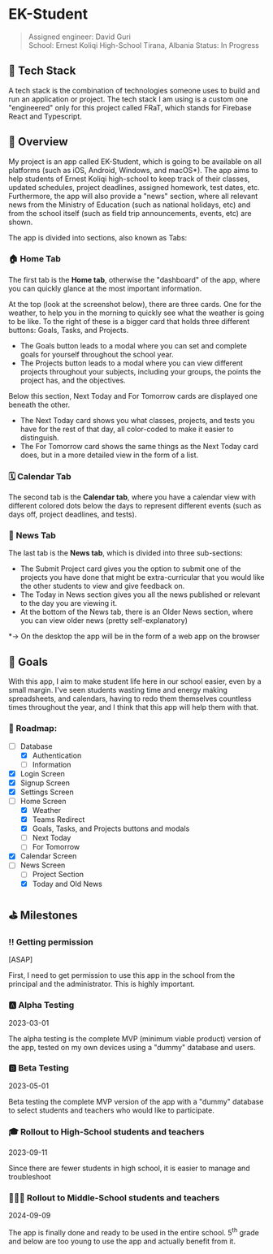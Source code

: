 # EK-Student

> Assigned engineer: David Guri  
> School: Ernest Koliqi High-School
> Tirana, Albania
> Status: In Progress

## 🥞 Tech Stack

A tech stack is the combination of technologies someone uses to build and run an application or project. The tech stack I am using is a custom one "engineered" only for this project called FRaT, which stands for Firebase React and Typescript.

## 👀 Overview

My project is an app called EK-Student, which is going to be available on all platforms (such as iOS, Android, Windows, and macOS\*). The app aims to help students of Ernest Koliqi high-school to keep track of their classes, updated schedules, project deadlines, assigned homework, test dates, etc. Furthermore, the app will also provide a "news" section, where all relevant news from the Ministry of Education (such as national holidays, etc) and from the school itself (such as field trip announcements, events, etc) are shown.

The app is divided into sections, also known as Tabs:

### 🏠 Home Tab

The first tab is the **Home tab**, otherwise the "dashboard" of the app, where you can quickly glance at the most important information.

At the top (look at the screenshot below), there are three cards. One for the weather, to help you in the morning to quickly see what the weather is going to be like. To the right of these is a bigger card that holds three different buttons: Goals, Tasks, and Projects.

-   The Goals button leads to a modal where you can set and complete goals for yourself throughout the school year.
-   The Projects button leads to a modal where you can view different projects throughout your subjects, including your groups, the points the project has, and the objectives.

Below this section, Next Today and For Tomorrow cards are displayed one beneath the other.

-   The Next Today card shows you what classes, projects, and tests you have for the rest of that day, all color-coded to make it easier to distinguish.
-   The For Tomorrow card shows the same things as the Next Today card does, but in a more detailed view in the form of a list.

### 🗓️ Calendar Tab

The second tab is the **Calendar tab**, where you have a calendar view with different colored dots below the days to represent different events (such as days off, project deadlines, and tests).

### 📰 News Tab

The last tab is the **News tab**, which is divided into three sub-sections:

-   The Submit Project card gives you the option to submit one of the projects you have done that might be extra-curricular that you would like the other students to view and give feedback on.
-   The Today in News section gives you all the news published or relevant to the day you are viewing it.
-   At the bottom of the News tab, there is an Older News section, where you can view older news (pretty self-explanatory)

\*→ On the desktop the app will be in the form of a web app on the browser

## 🎯 Goals

With this app, I aim to make student life here in our school easier, even by a small margin. I've seen students wasting time and energy making spreadsheets, and calendars, having to redo them themselves countless times throughout the year, and I think that this app will help them with that.

### 🚗 Roadmap:

-   [ ] Database
    -   [x] Authentication
    -   [ ] Information
-   [x] Login Screen
-   [x] Signup Screen
-   [x] Settings Screen
-   [ ] Home Screen
    -   [x] Weather
    -   [x] Teams Redirect
    -   [x] Goals, Tasks, and Projects buttons and modals
    -   [ ] Next Today
    -   [ ] For Tomorrow
-   [x] Calendar Screen
-   [ ] News Screen
    -   [ ] Project Section
    -   [x] Today and Old News

## ﻿⛳️ Milestones

### ‼️ Getting permission

[ASAP]

First, I need to get permission to use this app in the school from the principal and the administrator. This is highly important.

### 🅰️ Alpha Testing

2023-03-01

The alpha testing is the complete MVP (minimum viable product) version of the app, tested on my own devices using a "dummy" database and users.

### 🅱️ Beta Testing

2023-05-01

Beta testing the complete MVP version of the app with a "dummy" database to select students and teachers who would like to participate.

### 🎓 Rollout to High-School students and teachers

2023-09-11

Since there are fewer students in high school, it is easier to manage and troubleshoot

### 🧑🏻‍🏫 Rollout to Middle-School students and teachers

2024-09-09

The app is finally done and ready to be used in the entire school. 5<sup>th</sup> grade and below are too young to use the app and actually benefit from it.

